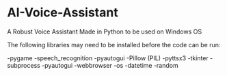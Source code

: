 # AI-Voice-Assistant
A Robust Voice Assistant Made in Python to be used on Windows OS

The following libraries may need to be installed before the code can be run:

-pygame
-speech_recognition
-pyautogui
-Pillow (PIL)
-pyttsx3
-tkinter
-subprocess
-pyautogui
-webbrowser
-os
-datetime
-random
